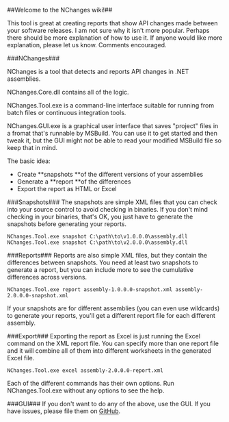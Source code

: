 ##Welcome to the NChanges wiki!##

This tool is great at creating reports that show API changes made between your software releases. 
I am not sure why it isn't more popular. Perhaps there should be more explanation of how to use it. 
If anyone would like more explanation, please let us know. 
Comments encouraged.

###NChanges###

NChanges is a tool that detects and reports API changes in .NET assemblies.

NChanges.Core.dll contains all of the logic.

NChanges.Tool.exe is a command-line interface suitable for running from batch
files or continuous integration tools.

NChanges.GUI.exe is a graphical user interface that saves "project" files in a
fromat that's runnable by MSBuild. You can use it to get started and then tweak
it, but the GUI might not be able to read your modified MSBuild file so keep
that in mind.

The basic idea:

- Create **snapshots **of the different versions of your assemblies
- Generate a **report **of the differences
- Export the report as HTML or Excel

###Snapshots###
The snapshots are simple XML files that you can check into your source control
to avoid checking in binaries. If you don't mind checking in your binaries,
that's OK, you just have to generate the snapshots before generating your
reports.

    NChanges.Tool.exe snapshot C:\path\to\v1.0.0.0\assembly.dll
    NChanges.Tool.exe snapshot C:\path\to\v2.0.0.0\assembly.dll

###Reports###
Reports are also simple XML files, but they contain the differences between
snapshots. You need at least two snapshots to generate a report, but you can
include more to see the cumulative differences across versions.

    NChanges.Tool.exe report assembly-1.0.0.0-snapshot.xml assembly-2.0.0.0-snapshot.xml

If your snapshots are for different assemblies (you can even use wildcards) to
generate your reports, you'll get a different report file for each different
assembly.

###Export###
Exporting the report as Excel is just running the Excel command on the XML
report file. You can specify more than one report file and it will combine all
of them into different worksheets in the generated Excel file.

    NChanges.Tool.exe excel assembly-2.0.0.0-report.xml

Each of the different commands has their own options. Run NChanges.Tool.exe
without any options to see the help.

###GUI###
If you don't want to do any of the above, use the GUI. If you have issues,
please file them on [GitHub](https://github.com/jdiamond/NChanges/issues).
